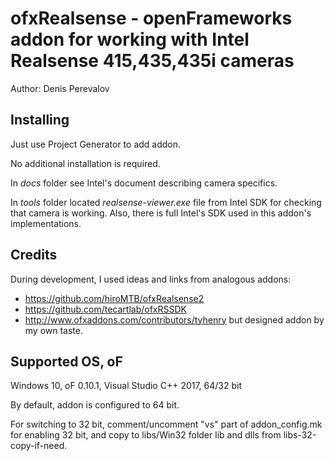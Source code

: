# ofxRealsense - openFrameworks addon for working with Intel Realsense 415,435,435i cameras

Author: Denis Perevalov

## Installing

Just use Project Generator to add addon.

No additional installation is required.

In *docs* folder see Intel's document describing camera specifics.

In *tools* folder located *realsense-viewer.exe* file from Intel SDK for checking that camera is working. 
Also, there is full Intel's SDK used in this addon's implementations.

## Credits

During development, I used ideas and links from analogous addons: 
* https://github.com/hiroMTB/ofxRealsense2 
* https://github.com/tecartlab/ofxRSSDK 
* http://www.ofxaddons.com/contributors/tyhenry 
but designed addon by my own taste.


## Supported OS, oF

Windows 10, oF 0.10.1, Visual Studio C++ 2017, 64/32 bit

By default, addon is configured to 64 bit.

For switching to 32 bit, comment/uncomment "vs" part of addon_config.mk for enabling 32 bit, and copy to libs/Win32 folder lib and dlls from libs-32-copy-if-need.
